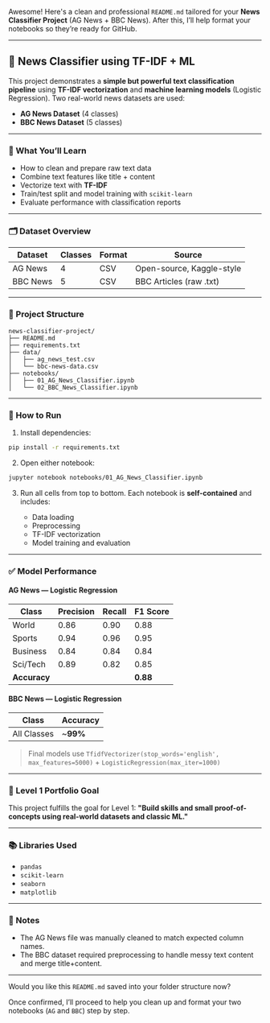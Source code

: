 Awesome! Here's a clean and professional `README.md` tailored for your **News Classifier Project** (AG News + BBC News). After this, I’ll help format your notebooks so they’re ready for GitHub.

---

## 📰 News Classifier using TF-IDF + ML

This project demonstrates a **simple but powerful text classification pipeline** using **TF-IDF vectorization** and **machine learning models** (Logistic Regression). Two real-world news datasets are used:

- **AG News Dataset** (4 classes)
- **BBC News Dataset** (5 classes)

---

### 🧠 What You’ll Learn

- How to clean and prepare raw text data
- Combine text features like title + content
- Vectorize text with **TF-IDF**
- Train/test split and model training with `scikit-learn`
- Evaluate performance with classification reports

---

### 🗂️ Dataset Overview

| Dataset  | Classes | Format | Source                    |
| -------- | ------- | ------ | ------------------------- |
| AG News  | 4       | CSV    | Open-source, Kaggle-style |
| BBC News | 5       | CSV    | BBC Articles (raw .txt)   |

---

### 📁 Project Structure

```
news-classifier-project/
├── README.md
├── requirements.txt
├── data/
│   ├── ag_news_test.csv
│   └── bbc-news-data.csv
├── notebooks/
│   ├── 01_AG_News_Classifier.ipynb
│   └── 02_BBC_News_Classifier.ipynb
```

---

### 🚀 How to Run

1. Install dependencies:

```bash
pip install -r requirements.txt
```

2. Open either notebook:

```bash
jupyter notebook notebooks/01_AG_News_Classifier.ipynb
```

3. Run all cells from top to bottom. Each notebook is **self-contained** and includes:

   - Data loading
   - Preprocessing
   - TF-IDF vectorization
   - Model training and evaluation

---

### ✅ Model Performance

#### AG News — Logistic Regression

| Class        | Precision | Recall | F1 Score |
| ------------ | --------- | ------ | -------- |
| World        | 0.86      | 0.90   | 0.88     |
| Sports       | 0.94      | 0.96   | 0.95     |
| Business     | 0.84      | 0.84   | 0.84     |
| Sci/Tech     | 0.89      | 0.82   | 0.85     |
| **Accuracy** |           |        | **0.88** |

#### BBC News — Logistic Regression

| Class       | Accuracy  |
| ----------- | --------- |
| All Classes | \~**99%** |

> Final models use `TfidfVectorizer(stop_words='english', max_features=5000)` + `LogisticRegression(max_iter=1000)`

---

### 🧱 Level 1 Portfolio Goal

This project fulfills the goal for Level 1: **"Build skills and small proof-of-concepts using real-world datasets and classic ML."**

---

### 📚 Libraries Used

- `pandas`
- `scikit-learn`
- `seaborn`
- `matplotlib`

---

### 📌 Notes

- The AG News file was manually cleaned to match expected column names.
- The BBC dataset required preprocessing to handle messy text content and merge title+content.

---

Would you like this `README.md` saved into your folder structure now?

Once confirmed, I’ll proceed to help you clean up and format your two notebooks (`AG` and `BBC`) step by step.
